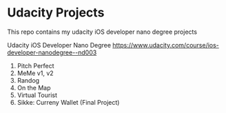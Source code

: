 # Udacity Projects

This repo contains my udacity iOS developer nano degree projects

Udacity iOS Developer Nano Degree https://www.udacity.com/course/ios-developer-nanodegree--nd003

1. Pitch Perfect
2. MeMe v1, v2
3. Randog
4. On the Map
5. Virtual Tourist
6. Sikke: Curreny Wallet (Final Project)
